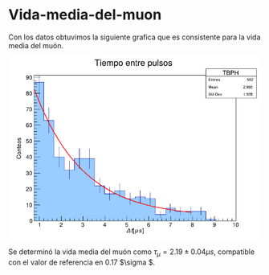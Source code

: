 # Vida-media-del-muon

Con los datos obtuvimos la siguiente grafica que es consistente para la vida media del muón.

 
![Vida media final](vidamediafinal.png)


Se determinó la vida media del muón como $\tau_\mu =  2.19 \pm 0.04\mu s$, compatible con el valor de referencia en 0.17 $\sigma $.
